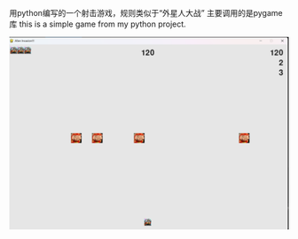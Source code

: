 用python编写的一个射击游戏，规则类似于“外星人大战”
主要调用的是pygame库
this is a simple game from my python project.

![游戏截图](./屏幕截图%202025-09-13%20103734.png)